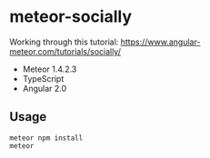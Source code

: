 # meteor-socially

Working through this tutorial: https://www.angular-meteor.com/tutorials/socially/

* Meteor 1.4.2.3
* TypeScript
* Angular 2.0

## Usage

```
meteor npm install
meteor
```